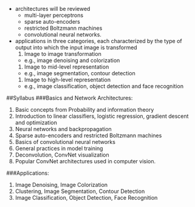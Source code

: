 * architectures will be reviewed
  * multi-layer perceptrons
  * sparse auto-encoders
  * restricted Boltzmann machines
  * convolutional neural networks. 
* applications in three categories, each characterized by the type of output
  into which the input image is transformed 
  1. Image to image transformation 
    * e.g., image denoising and colorization
  1. Image to mid-level representation 
    * e.g., image segmentation, contour detection
  1. Image to high-level representation 
    * e.g., image classification, object detection and face recognition 

##Syllabus
###Basics and Network Architectures:

1. Basic concepts from Probability and information theory
2. Introduction to linear classifiers, logistic regression, gradient descent
   and optimization
3. Neural networks and backpropagation
4. Sparse auto-encoders and restricted Boltzmann machines
5. Basics of convolutional neural networks
6. General practices in model training
7. Deconvolution, ConvNet visualization
8. Popular ConvNet architectures used in computer vision.

###Applications:

1. Image Denoising, Image Colorization
2. Clustering, Image Segmentation, Contour Detection
3. Image Classification, Object Detection, Face Recognition 
